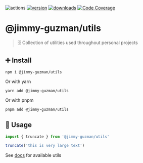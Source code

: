 ![actions][actions-badge]
[![version][version-badge]][package] [![downloads][downloads-badge]][npmtrends]
[![Code Coverage][coverage-badge]][coverage]

# @jimmy-guzman/utils

> 🗄️ Collection of utilities used throughout personal projects

## ➕ Install

```shell
npm i @jimmy-guzman/utils
```

Or with yarn

```shell
yarn add @jimmy-guzman/utils
```

Or with pnpm

```shell
pnpm add @jimmy-guzman/utils
```

## 📝 Usage

```ts
import { truncate } from '@jimmy-guzman/utils'

truncate('this is very large text')
```

See [docs](https://jimmy-guzman.github.io/utils/modules.html) for available utils

<!-- badges links -->

[actions-badge]: https://img.shields.io/github/workflow/status/jimmy-guzman/utils/release?label=actions&logo=github-actions&style=flat-square
[version-badge]: https://img.shields.io/npm/v/utils.svg?logo=npm&style=flat-square
[package]: https://www.npmjs.com/package/@jimmy-guzman/utils
[downloads-badge]: https://img.shields.io/npm/dm/@jimmy-guzman/utils.svg?logo=npm&style=flat-square
[npmtrends]: http://www.npmtrends.com/@jimmy-guzman
[coverage-badge]: https://img.shields.io/codecov/c/github/jimmy-guzman/utils.svg?style=flat-square
[coverage]: https://codecov.io/github/jimmy-guzman/utils
